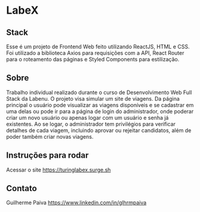 # **LabeX**

## Stack
Esse é um projeto de Frontend Web feito utilizando ReactJS, HTML e CSS. Foi utilizado a biblioteca Axios para requisições com a API, React Router para o roteamento das 
páginas e Styled Components para estilização.

## Sobre
Trabalho individual realizado durante o curso de Desenvolvimento Web Full Stack da Labenu. O projeto visa simular um site de viagens.
Da página principal o usuário pode visualizar as viagens disponíveis e se cadastrar em uma delas ou pode ir para a página de login do administrador, onde poderar criar um novo
usuário ou apenas logar com um usuário e senha já existentes. Ao se logar, o administrador tem privilégios para verificar detalhes de cada viagem, incluindo aprovar ou rejeitar
candidatos, além de poder também criar novas viagens.

## Instruções para rodar
Acessar o site https://turinglabex.surge.sh

## Contato
Guilherme Paiva
https://www.linkedin.com/in/glhrmpaiva
